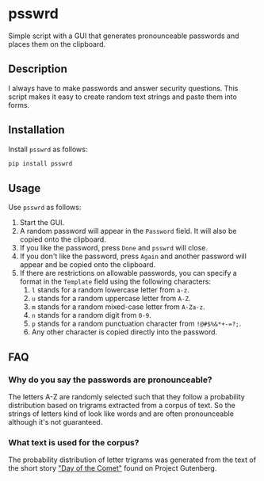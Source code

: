# psswrd

Simple script with a GUI that generates pronounceable passwords and places them on the clipboard.


## Description

I always have to make passwords and answer security questions.
This script makes it easy to create random text strings and paste them into forms.

## Installation

Install `psswrd` as follows:

```bash
pip install psswrd
```

## Usage

Use `psswrd` as follows:

1. Start the GUI.
2. A random password will appear in the `Password` field. It will also be copied onto the clipboard.
3. If you like the password, press `Done` and `psswrd` will close.
4. If you don't like the password, press `Again` and another password will appear and be copied onto the clipboard.
5. If there are restrictions on allowable passwords, you can specify a format in the `Template` field using the following characters:
   1. `l` stands for a random lowercase letter from `a-z`.
   2. `u` stands for a random uppercase letter from `A-Z`.
   3. `m` stands for a random mixed-case letter from `A-Za-z`.
   4. `n` stands for a random digit from `0-9`.
   5. `p` stands for a random punctuation character from `!@#$%&*+-=?;`.
   6. Any other character is copied directly into the password.

## FAQ

### Why do you say the passwords are pronounceable?

The letters A-Z are randomly selected such that they follow a probability distribution based on trigrams
extracted from a corpus of text. So the strings of letters kind of look like words and are often
pronounceable although it's not guaranteed.

### What text is used for the corpus?

The probability distribution of letter trigrams was generated from the text of the short story ["Day of the Comet"](https://www.gutenberg.org/ebooks/65726) found on Project Gutenberg.
